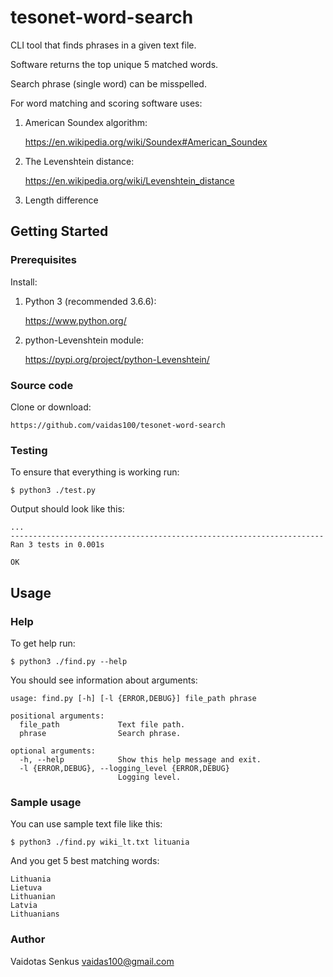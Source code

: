 # tesonet-word-search

CLI tool that finds phrases in a given text file.

Software returns the top unique 5 matched words.

Search phrase (single word) can be misspelled.

For word matching and scoring software uses:

1. American Soundex algorithm:

    https://en.wikipedia.org/wiki/Soundex#American_Soundex

2. The Levenshtein distance:

    https://en.wikipedia.org/wiki/Levenshtein_distance

3. Length difference

## Getting Started

### Prerequisites

Install:
1. Python 3 (recommended 3.6.6):

    https://www.python.org/

2. python-Levenshtein module:

    https://pypi.org/project/python-Levenshtein/

### Source code

Clone or download:

    https://github.com/vaidas100/tesonet-word-search

### Testing

To ensure that everything is working run:

    $ python3 ./test.py

Output should look like this:

    ...
    ----------------------------------------------------------------------
    Ran 3 tests in 0.001s
    
    OK

## Usage

### Help

To get help run:

    $ python3 ./find.py --help

You should see information about arguments:

    usage: find.py [-h] [-l {ERROR,DEBUG}] file_path phrase

    positional arguments:
      file_path             Text file path.
      phrase                Search phrase.

    optional arguments:
      -h, --help            Show this help message and exit.
      -l {ERROR,DEBUG}, --logging_level {ERROR,DEBUG}
                            Logging level.

### Sample usage

You can use sample text file like this:

    $ python3 ./find.py wiki_lt.txt lituania

And you get 5 best matching words:

    Lithuania
    Lietuva
    Lithuanian
    Latvia
    Lithuanians


### Author

Vaidotas Senkus
<vaidas100@gmail.com>
